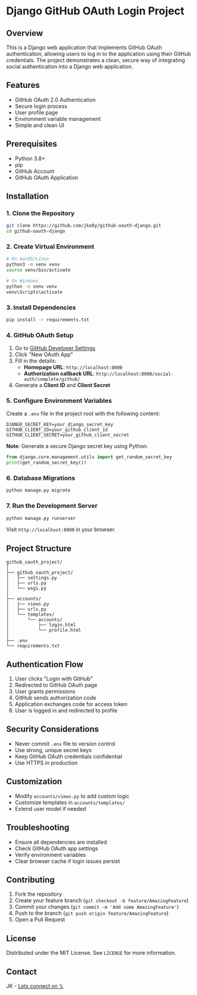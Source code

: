 # Django GitHub OAuth Login Project

## Overview

This is a Django web application that implements GitHub OAuth authentication, allowing users to log in to the application using their GitHub credentials. The project demonstrates a clean, secure way of integrating social authentication into a Django web application.

## Features

- GitHub OAuth 2.0 Authentication
- Secure login process
- User profile page
- Environment variable management
- Simple and clean UI

## Prerequisites

- Python 3.8+
- pip
- GitHub Account
- GitHub OAuth Application

## Installation

### 1. Clone the Repository

```bash
git clone https://github.com/jko8y/github-oauth-django.git
cd github-oauth-django
```

### 2. Create Virtual Environment

```bash
# On macOS/Linux
python3 -m venv venv
source venv/bin/activate

# On Windows
python -m venv venv
venv\Scripts\activate
```

### 3. Install Dependencies

```bash
pip install -r requirements.txt
```

### 4. GitHub OAuth Setup

1. Go to [GitHub Developer Settings](https://github.com/settings/developers)
2. Click "New OAuth App"
3. Fill in the details:
   - **Homepage URL**: `http://localhost:8000`
   - **Authorization callback URL**: `http://localhost:8000/social-auth/complete/github/`
4. Generate a **Client ID** and **Client Secret**

### 5. Configure Environment Variables

Create a `.env` file in the project root with the following content:

```
DJANGO_SECRET_KEY=your_django_secret_key
GITHUB_CLIENT_ID=your_github_client_id
GITHUB_CLIENT_SECRET=your_github_client_secret
```

**Note**: Generate a secure Django secret key using Python:
```python
from django.core.management.utils import get_random_secret_key
print(get_random_secret_key())
```

### 6. Database Migrations

```bash
python manage.py migrate
```

### 7. Run the Development Server

```bash
python manage.py runserver
```

Visit `http://localhost:8000` in your browser.

## Project Structure

```
github_oauth_project/
│
├── github_oauth_project/
│   ├── settings.py
│   ├── urls.py
│   └── wsgi.py
│
├── accounts/
│   ├── views.py
│   ├── urls.py
│   └── templates/
│       └── accounts/
│           ├── login.html
│           └── profile.html
│
├── .env
└── requirements.txt
```

## Authentication Flow

1. User clicks "Login with GitHub"
2. Redirected to GitHub OAuth page
3. User grants permissions
4. GitHub sends authorization code
5. Application exchanges code for access token
6. User is logged in and redirected to profile

## Security Considerations

- Never commit `.env` file to version control
- Use strong, unique secret keys
- Keep GitHub OAuth credentials confidential
- Use HTTPS in production

## Customization

- Modify `accounts/views.py` to add custom logic
- Customize templates in `accounts/templates/`
- Extend user model if needed

## Troubleshooting

- Ensure all dependencies are installed
- Check GitHub OAuth app settings
- Verify environment variables
- Clear browser cache if login issues persist

## Contributing

1. Fork the repository
2. Create your feature branch (`git checkout -b feature/AmazingFeature`)
3. Commit your changes (`git commit -m 'Add some AmazingFeature'`)
4. Push to the branch (`git push origin feature/AmazingFeature`)
5. Open a Pull Request

## License

Distributed under the MIT License. See `LICENSE` for more information.

## Contact

JK - [Lets connect on 𝕏](https://x.com/jk08y)
